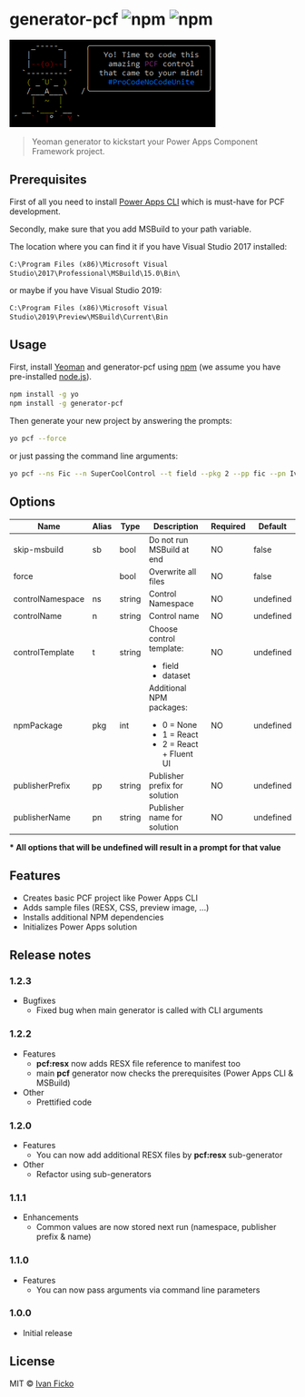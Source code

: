 # generator-pcf ![npm](https://img.shields.io/npm/v/generator-pcf) ![npm](https://img.shields.io/npm/dt/generator-pcf)
![](docs/generator-pcf.png)

> Yeoman generator to kickstart your Power Apps Component Framework project.

## Prerequisites

First of all you need to install [Power Apps CLI](https://docs.microsoft.com/en-us/powerapps/developer/common-data-service/powerapps-cli#install-power-apps-cli) which is must-have for PCF development.

Secondly, make sure that you add MSBuild to your path variable.

The location where you can find it if you have Visual Studio 2017 installed:

```
C:\Program Files (x86)\Microsoft Visual Studio\2017\Professional\MSBuild\15.0\Bin\
```

or maybe if you have Visual Studio 2019:

```
C:\Program Files (x86)\Microsoft Visual Studio\2019\Preview\MSBuild\Current\Bin
```

## Usage

First, install [Yeoman](http://yeoman.io) and generator-pcf using [npm](https://www.npmjs.com/) (we assume you have pre-installed [node.js](https://nodejs.org/)).

```bash
npm install -g yo
npm install -g generator-pcf
```

Then generate your new project by answering the prompts:

```bash
yo pcf --force
```

or just passing the command line arguments:

```bash
yo pcf --ns Fic --n SuperCoolControl --t field --pkg 2 --pp fic --pn IvanFicko --force
```

## Options

| Name             | Alias | Type   | Description                                                  | Required | Default   |
| ---------------- | ----- | ------ | ------------------------------------------------------------ | -------- | --------- |
| skip-msbuild     | sb    | bool   | Do not run MSBuild at end                                    | NO       | false     |
| force            |       | bool   | Overwrite all files                                          | NO       | false     |
| controlNamespace | ns    | string | Control Namespace                                            | NO       | undefined |
| controlName      | n     | string | Control name                                                 | NO       | undefined |
| controlTemplate  | t     | string | Choose control template:<ul style="margin-bottom:0"><li>field</li><li>dataset</li></ul> | NO       | undefined |
| npmPackage       | pkg   | int    | Additional NPM packages:<ul style="margin-bottom:0"><li>0 = None</li><li>1 = React</li><li>2 = React + Fluent UI</li></ul> | NO       | undefined |
| publisherPrefix  | pp    | string | Publisher prefix for solution                                | NO       | undefined |
| publisherName    | pn    | string | Publisher name for solution                                  | NO       | undefined |

**\* All options that will be undefined will result in a prompt for that value**

## Features

 * Creates basic PCF project like Power Apps CLI
 * Adds sample files (RESX, CSS, preview image, ...)
 * Installs additional NPM dependencies
 * Initializes Power Apps solution

## Release notes

### 1.2.3

- Bugfixes
  - Fixed bug when main generator is called with CLI arguments

### 1.2.2

- Features
  - **pcf:resx** now adds RESX file reference to manifest too
  - main **pcf** generator now checks the prerequisites (Power Apps CLI & MSBuild)
- Other
  - Prettified code

### 1.2.0

- Features
  - You can now add additional RESX files by **pcf:resx** sub-generator
- Other
  - Refactor using sub-generators

### 1.1.1

- Enhancements
  - Common values are now stored next run (namespace, publisher prefix & name)

### 1.1.0

- Features
  - You can now pass arguments via command line parameters

### 1.0.0

- Initial release

## License

MIT © [Ivan Ficko](https://dynamicsninja.blog)